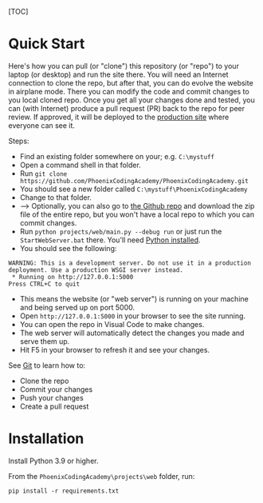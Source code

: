 <!--
DESCRIPTION: Instructions for cloning and running the Phoenix Coding Academy website locally.
-->
[TOC]

# Quick Start

Here's how you can pull (or "clone") this repository (or "repo") to your laptop (or desktop) and run the site there. You will need an Internet connection to clone the repo, but after that, you can do evolve the website in airplane mode. There you can modify the code and commit changes to you local cloned repo. Once you get all your changes done and tested, you can (with Internet) produce a pull request (PR) back to the repo for peer review. If approved, it will be deployed to the [production site](https://phoenixcodingacademy.pythonanywhere.com) where everyone can see it.

Steps:

* Find an existing folder somewhere on your; e.g. `C:\mystuff`
* Open a command shell in that folder.
* Run `git clone https://github.com/PhoenixCodingAcademy/PhoenixCodingAcademy.git`
* You should see a new folder called `C:\mystuff\PhoenixCodingAcademy`
* Change to that folder.
* --> Optionally, you can also go to [the Github repo](https://github.com/PhoenixCodingAcademy/PhoenixCodingAcademy) and download the zip file of the entire repo, but you won't have a local repo to which you can commit changes.
* Run `python projects/web/main.py --debug run` or just run the `StartWebServer.bat` there. You'll need [Python installed](#Installation).
* You should see the following:
```
WARNING: This is a development server. Do not use it in a production deployment. Use a production WSGI server instead.
 * Running on http://127.0.0.1:5000
Press CTRL+C to quit
```

* This means the website (or "web server") is running on your machine and being served up on port 5000.
* Open `http://127.0.0.1:5000` in your browser to see the site running.
* You can open the repo in Visual Code to make changes.
* The web server will automatically detect the changes you made and serve them up.
* Hit F5 in your browser to refresh it and see your changes.

See [Git](/subjects/git) to learn how to:

* Clone the repo
* Commit your changes
* Push your changes
* Create a pull request


# Installation

Install Python 3.9 or higher.

From the `PhoenixCodingAcademy\projects\web` folder, run:
```
pip install -r requirements.txt
```

